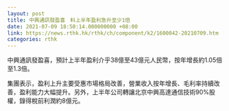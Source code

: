 ```yaml
---
layout: post
title: 中興通訊發盈喜　料上半年盈利急升至少1倍
date: 2021-07-09 18:50:14.000000000 +08:00
link: https://news.rthk.hk/rthk/ch/component/k2/1600042-20210709.htm
categories: rthk
---
```


中興通訊發盈喜，預計上半年盈利介乎38億至43億元人民幣，按年增長約1.05倍至1.3倍。

集團表示，盈利上升主要受惠市場格局改善，營業收入按年增長、毛利率持續改善，盈利能力大幅提升。另外，上半年公司轉讓北京中興高達通信技術90%股權，錄得稅前利潤約8億元。
